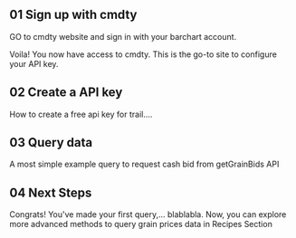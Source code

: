 ## 01 Sign up with cmdty

GO to cmdty website and sign in with your barchart account.

Voila! You now have access to cmdty. This is the go-to site to configure your API key.

## 02 Create a API key

How to create a free api key for trail....

## 03 Query data

A most simple example query to request cash bid from getGrainBids API

## 04 Next Steps

Congrats! You've made your first query,... blablabla. Now, you can explore more advanced methods to query grain prices data in Recipes Section